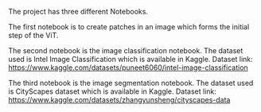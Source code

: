 The project has three different Notebooks.

The first notebook is to create patches in an image which forms the initial step of the ViT.

The second notebook is the image classification notebook.
	The dataset used is Intel Image Classification which is available in Kaggle.
	Dataset link: https://www.kaggle.com/datasets/puneet6060/intel-image-classification

The third notebook is the image segmentation notebook.
	The dataset used is CityScapes dataset which is available in Kaggle.
	Dataset link: https://www.kaggle.com/datasets/zhangyunsheng/cityscapes-data